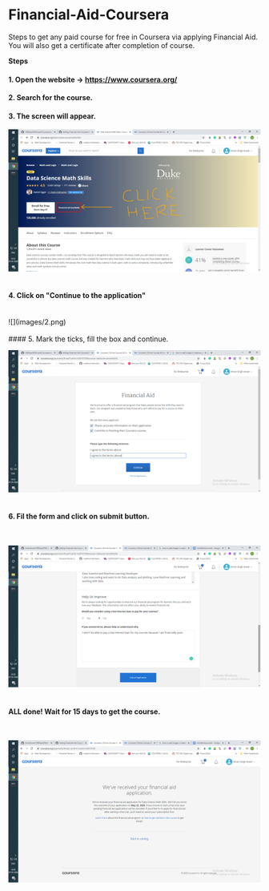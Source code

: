 # Financial-Aid-Coursera
Steps to get any paid course for free in Coursera via applying Financial Aid. You will also get a certificate after completion of course.

<b>Steps</b> <br>
#### 1. Open the website -> https://www.coursera.org/
#### 2. Search for the course. <br>
#### 3. The screen will appear. <br> 

![](images/1.jpg)
<br> 
<br>
#### 4. Click on "Continue to the application"
<br>
![](images/2.png)
<br>
<br>
#### 5. Mark the ticks, fill the box and continue.
<br>

![](images/3.png)
<br>
<br>
#### 6. Fil the form and click on submit button.
<br>

![](images/4.png)
<br>
<br>
#### ALL done! Wait for 15 days to get the course.
<br>

![](images/5.png)
